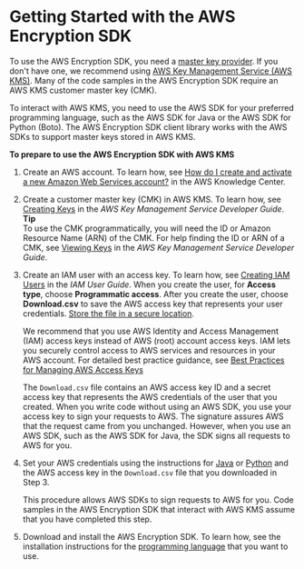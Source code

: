 # Getting Started with the AWS Encryption SDK<a name="getting-started"></a>

To use the AWS Encryption SDK, you need a [master key provider](concepts.md#master-key-provider)\. If you don't have one, we recommend using [AWS Key Management Service \(AWS KMS\)](https://aws.amazon.com/kms/)\. Many of the code samples in the AWS Encryption SDK require an AWS KMS customer master key \(CMK\)\.

To interact with AWS KMS, you need to use the AWS SDK for your preferred programming language, such as the AWS SDK for Java or the AWS SDK for Python \(Boto\)\. The AWS Encryption SDK client library works with the AWS SDKs to support master keys stored in AWS KMS\. 

**To prepare to use the AWS Encryption SDK with AWS KMS**

1. Create an AWS account\. To learn how, see [How do I create and activate a new Amazon Web Services account?](https://aws.amazon.com/premiumsupport/knowledge-center/create-and-activate-aws-account/) in the AWS Knowledge Center\.

1. Create a customer master key \(CMK\) in AWS KMS\. To learn how, see [Creating Keys](http://docs.aws.amazon.com/kms/latest/developerguide/create-keys.html) in the *AWS Key Management Service Developer Guide*\.
**Tip**  
To use the CMK programmatically, you will need the ID or Amazon Resource Name \(ARN\) of the CMK\. For help finding the ID or ARN of a CMK, see [Viewing Keys](http://docs.aws.amazon.com/kms/latest/developerguide/viewing-keys.html) in the *AWS Key Management Service Developer Guide*\.

1. Create an IAM user with an access key\. To learn how, see [Creating IAM Users](http://docs.aws.amazon.com/IAM/latest/UserGuide/id_users_create.html#id_users_create_console) in the *IAM User Guide*\. When you create the user, for **Access type**, choose **Programmatic access**\. After you create the user, choose **Download\.csv** to save the AWS access key that represents your user credentials\. [Store the file in a secure location](http://docs.aws.amazon.com/general/latest/gr/aws-access-keys-best-practices.html#iam-user-access-keys)\. 

   We recommend that you use AWS Identity and Access Management \(IAM\) access keys instead of AWS \(root\) account access keys\. IAM lets you securely control access to AWS services and resources in your AWS account\. For detailed best practice guidance, see [Best Practices for Managing AWS Access Keys](http://docs.aws.amazon.com/general/latest/gr/aws-access-keys-best-practices.html#iam-user-access-keys)

   The `Download.csv` file contains an AWS access key ID and a secret access key that represents the AWS credentials of the user that you created\. When you write code without using an AWS SDK, you use your access key to sign your requests to AWS\. The signature assures AWS that the request came from you unchanged\. However, when you use an AWS SDK, such as the AWS SDK for Java, the SDK signs all requests to AWS for you\. 

1. Set your AWS credentials using the instructions for [Java](https://docs.aws.amazon.com/sdk-for-java/v1/developer-guide/setup-credentials.html) or [Python](https://boto3.readthedocs.io/en/latest/guide/configuration.html#guide-configuration) and the AWS access key in the `Download.csv` file that you downloaded in Step 3\. 

   This procedure allows AWS SDKs to sign requests to AWS for you\. Code samples in the AWS Encryption SDK that interact with AWS KMS assume that you have completed this step\.

1. Download and install the AWS Encryption SDK\. To learn how, see the installation instructions for the [programming language](programming-languages.md) that you want to use\.